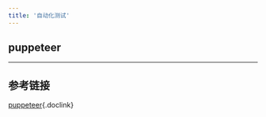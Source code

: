 ```yaml
---
title: '自动化测试'
---
```


## puppeteer

<hr />

## 参考链接
[puppeteer](https://github.com/puppeteer/puppeteer){.doclink}
